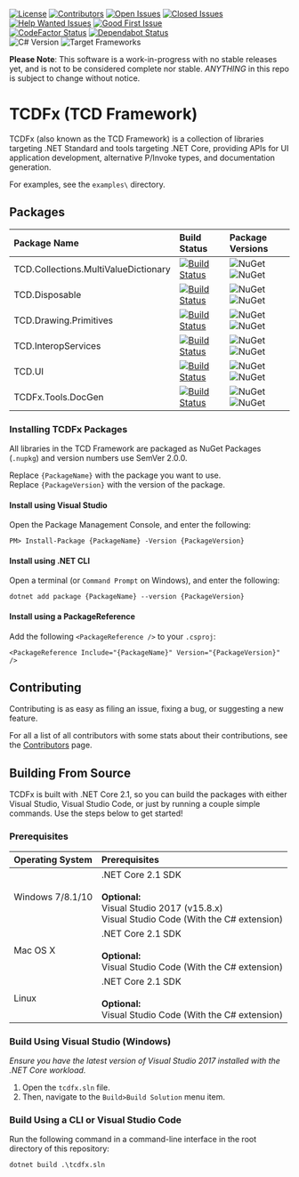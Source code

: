 [![License](https://badgen.net/badge/license/MIT/blue)](https://github.com/tom-corwin/LibUISharp/blob/master/LICENSE.md)
[![Contributors](https://badgen.net/github/contributors/tacdevel/tcdfx)](https://github.com/tacdevel/tcdfxx/graphs/contributors)
[![Open Issues](https://badgen.net/github/open-issues/tacdevel/tcdfx/)](https://github.com/tacdevel/tcdfx/issues?&q=is%3Aissue+is%3Aopen)
[![Closed Issues](https://badgen.net/github/closed-issues/tacdevel/tcdfx/)](https://github.com/tacdevel/tcdfx/issues?&q=is%3Aissue+is%3Aclosed)
[![Help Wanted Issues](https://badgen.net/github/label-issues/tacdevel/tcdfx/help%20wanted/open)](https://github.com/tacdevel/tcdfx/issues?q=is%3Aissue+is%3Aopen+label%3A%22help+wanted%22)
[![Good First Issue](https://badgen.net/github/label-issues/tacdevel/tcdfx/good%20first%20issue/open)](https://github.com/tacdevel/tcdfx/issues?q=is%3Aissue+is%3Aopen+label%3A%22good+first+issue%22)  
[![CodeFactor Status](https://www.codefactor.io/repository/github/tacdevel/tcdfx/badge)](https://www.codefactor.io/repository/github/tacdevel/tcdfx)
[![Dependabot Status](https://api.dependabot.com/badges/status?host=github&repo=tacdevel/tcdfx)](https://dependabot.com)  
![C# Version](https://badgen.net/badge/C%23/7.3/green)
![Target Frameworks](https://badgen.net/badge/framework/netstandard2.0/purple)

**Please Note**: This software is a work-in-progress with no stable releases yet, and is not to be considered complete nor stable. *ANYTHING* in this repo is subject to change without notice.

# TCDFx (TCD Framework)

TCDFx (also known as the TCD Framework) is a collection of libraries targeting .NET Standard and tools targeting .NET Core, providing APIs for UI application development, alternative P/Invoke types, and documentation generation.

For examples, see the `examples\` directory.

## Packages

| Package Name                         | Build Status | Package Versions |
| :----------------------------------- | :----------- | :--------------- |
| TCD.Collections.MultiValueDictionary | [![Build Status](https://dev.azure.com/tacdevel/tcdfx/_apis/build/status/source/TCD.Collections.MultiValueDictionary)](https://dev.azure.com/tacdevel/tcdfx/_build/latest?definitionId=10) | ![NuGet](https://badgen.net/nuget/v/TCD.Collections.MultiValueDictionary/pre) ![NuGet](https://badgen.net/nuget/v/TCD.Collections.MultiValueDictionary) |
| TCD.Disposable                       | [![Build Status](https://dev.azure.com/tacdevel/tcdfx/_apis/build/status/source/TCD.Disposable)](https://dev.azure.com/tacdevel/tcdfx/_build/latest?definitionId=11) | ![NuGet](https://badgen.net/nuget/v/TCD.Disposable/pre) ![NuGet](https://badgen.net/nuget/v/TCD.Disposable) |
| TCD.Drawing.Primitives               | [![Build Status](https://dev.azure.com/tacdevel/tcdfx/_apis/build/status/source/TCD.Drawing.Primitives)](https://dev.azure.com/tacdevel/tcdfx/_build/latest?definitionId=12) | ![NuGet](https://badgen.net/nuget/v/TCD.Drawing.Primitives/pre) ![NuGet](https://badgen.net/nuget/v/TCD.Drawing.Primitives) |
| TCD.InteropServices                  | [![Build Status](https://dev.azure.com/tacdevel/tcdfx/_apis/build/status/source/TCD.InteropServices)](https://dev.azure.com/tacdevel/tcdfx/_build/latest?definitionId=13) | ![NuGet](https://badgen.net/nuget/v/TCD.InteropServices/pre) ![NuGet](https://badgen.net/nuget/v/TCD.InteropServices) |
| TCD.UI                               | [![Build Status](https://dev.azure.com/tacdevel/tcdfx/_apis/build/status/source/TCD.UI)](https://dev.azure.com/tacdevel/tcdfx/_build/latest?definitionId=14) | ![NuGet](https://badgen.net/nuget/v/TCD.UI/pre) ![NuGet](https://badgen.net/nuget/v/TCD.UI) |
| TCDFx.Tools.DocGen                   | [![Build Status](https://dev.azure.com/tacdevel/tcdfx/_apis/build/status/tools/TCDFx.Tools.DocGen)](https://dev.azure.com/tacdevel/tcdfx/_build/latest?definitionId=15) | ![NuGet](https://badgen.net/nuget/v/TCDFx.Tools.DocGen/pre) ![NuGet](https://badgen.net/nuget/v/TCDFx.Tools.DocGen) |

### Installing TCDFx Packages

All libraries in the TCD Framework are packaged as NuGet Packages (`.nupkg`) and version numbers use SemVer 2.0.0.

Replace `{PackageName}` with the package you want to use.  
Replace `{PackageVersion}` with the version of the package.

#### Install using Visual Studio

Open the Package Management Console, and enter the following:

```
PM> Install-Package {PackageName} -Version {PackageVersion}
```

#### Install using .NET CLI

Open a terminal (or `Command Prompt` on Windows), and enter the following:

```
dotnet add package {PackageName} --version {PackageVersion}
```

#### Install using a PackageReference

Add the following `<PackageReference />` to your `.csproj`:

```
<PackageReference Include="{PackageName}" Version="{PackageVersion}" />
```

## Contributing

Contributing is as easy as filing an issue, fixing a bug, or suggesting a new feature.

For all a list of all contributors with some stats about their contributions, see the [Contributors](https://github.com/tacdevel/tcdfx/graphs/contributors) page.

## Building From Source

TCDFx is built with .NET Core 2.1, so you can build the packages with either Visual Studio, Visual Studio Code,
or just by running a couple simple commands. Use the steps below to get started!

### Prerequisites

| Operating System | Prerequisites                                                                                                            |
| :--------------- | :----------------------------------------------------------------------------------------------------------------------- |
| Windows 7/8.1/10 | .NET Core 2.1 SDK<br/><br/>**Optional:**<br/>Visual Studio 2017 (v15.8.x)<br/>Visual Studio Code (With the C# extension) |
| Mac OS X         | .NET Core 2.1 SDK<br/><br/>**Optional:**<br/>Visual Studio Code (With the C# extension)                                  |
| Linux            | .NET Core 2.1 SDK<br/><br/>**Optional:**<br/>Visual Studio Code (With the C# extension)                                  |

### Build Using Visual Studio (Windows)

*Ensure you have the latest version of Visual Studio 2017 installed with the .NET Core workload.*

1. Open the `tcdfx.sln` file.
2. Then, navigate to the `Build>Build Solution` menu item.

### Build Using a CLI or Visual Studio Code

Run the following command in a command-line interface in the root directory of this repository:

```
dotnet build .\tcdfx.sln
```